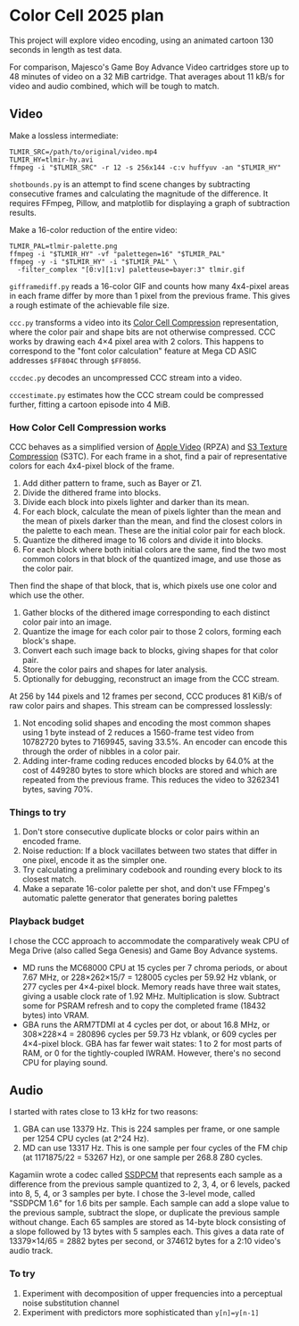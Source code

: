Color Cell 2025 plan
====================

This project will explore video encoding, using an animated cartoon
130 seconds in length as test data.

For comparison, Majesco's Game Boy Advance Video cartridges store up
to 48 minutes of video on a 32 MiB cartridge.  That averages about
11 kB/s for video and audio combined, which will be tough to match.

Video
-----

Make a lossless intermediate:

    TLMIR_SRC=/path/to/original/video.mp4
    TLMIR_HY=tlmir-hy.avi
    ffmpeg -i "$TLMIR_SRC" -r 12 -s 256x144 -c:v huffyuv -an "$TLMIR_HY"

`shotbounds.py` is an attempt to find scene changes by subtracting
consecutive frames and calculating the magnitude of the difference.
It requires FFmpeg, Pillow, and matplotlib for displaying a graph of
subtraction results.

Make a 16-color reduction of the entire video:

    TLMIR_PAL=tlmir-palette.png
    ffmpeg -i "$TLMIR_HY" -vf "palettegen=16" "$TLMIR_PAL"
    ffmpeg -y -i "$TLMIR_HY" -i "$TLMIR_PAL" \
      -filter_complex "[0:v][1:v] paletteuse=bayer:3" tlmir.gif

`gifframediff.py` reads a 16-color GIF and counts how many 4x4-pixel
areas in each frame differ by more than 1 pixel from the previous
frame.  This gives a rough estimate of the achievable file size.

`ccc.py` transforms a video into its [Color Cell Compression]
representation, where the color pair and shape bits are not otherwise
compressed.  CCC works by drawing each 4×4 pixel area with 2 colors.
This happens to correspond to the "font color calculation" feature
at Mega CD ASIC addresses `$FF804C` through `$FF8056`.

`cccdec.py` decodes an uncompressed CCC stream into a video.

`cccestimate.py` estimates how the CCC stream could be compressed
further, fitting a cartoon episode into 4 MiB.

### How Color Cell Compression works

CCC behaves as a simplified version of [Apple Video] (RPZA) and
[S3 Texture Compression] (S3TC).  For each frame in a shot, find a
pair of representative colors for each 4x4-pixel block of the frame.

1. Add dither pattern to frame, such as Bayer or Z1.
2. Divide the dithered frame into blocks.
3. Divide each block into pixels lighter and darker than its mean.
4. For each block, calculate the mean of pixels lighter than the mean
   and the mean of pixels darker than the mean, and find the closest
   colors in the palette to each mean.  These are the initial
   color pair for each block.
5. Quantize the dithered image to 16 colors and divide it into
   blocks.
6. For each block where both initial colors are the same,
   find the two most common colors in that block of the quantized
   image, and use those as the color pair.

Then find the shape of that block, that is, which pixels use one
color and which use the other.

1. Gather blocks of the dithered image corresponding to each distinct
   color pair into an image.
3. Quantize the image for each color pair to those 2 colors, forming
   each block's shape.
4. Convert each such image back to blocks, giving shapes for that
   color pair.
5. Store the color pairs and shapes for later analysis.
6. Optionally for debugging, reconstruct an image from the CCC
   stream.

At 256 by 144 pixels and 12 frames per second, CCC produces 81 KiB/s
of raw color pairs and shapes.  This stream can be compressed
losslessly:

1. Not encoding solid shapes and encoding the most common shapes
   using 1 byte instead of 2 reduces a 1560-frame test video from
   10782720 bytes to 7169945, saving 33.5%.  An encoder can encode
   this through the order of nibbles in a color pair.
2. Adding inter-frame coding reduces encoded blocks by 64.0% at the
   cost of 449280 bytes to store which blocks are stored and which
   are repeated from the previous frame.  This reduces the video to
   3262341 bytes, saving 70%.

### Things to try

1. Don't store consecutive duplicate blocks or color pairs within
   an encoded frame.
2. Noise reduction: If a block vacillates between two states that
   differ in one pixel, encode it as the simpler one.
3. Try calculating a preliminary codebook and rounding every block
   to its closest match.
4. Make a separate 16-color palette per shot, and don't use FFmpeg's
   automatic palette generator that generates boring palettes

### Playback budget

I chose the CCC approach to accommodate the comparatively weak CPU of
Mega Drive (also called Sega Genesis) and Game Boy Advance systems.

- MD runs the MC68000 CPU at 15 cycles per 7 chroma periods, or about
  7.67 MHz, or 228×262×15/7 = 128005 cycles per 59.92 Hz vblank, or
  277 cycles per 4×4-pixel block.  Memory reads have three wait
  states, giving a usable clock rate of 1.92 MHz.   Multiplication
  is slow.  Subtract some for PSRAM refresh and to copy the completed
  frame (18432 bytes) into VRAM.
- GBA runs the ARM7TDMI at 4 cycles per dot, or about 16.8 MHz, or
  308×228×4 = 280896 cycles per 59.73 Hz vblank, or 609 cycles per
  4×4-pixel block.  GBA has far fewer wait states: 1 to 2 for most
  parts of RAM, or 0 for the tightly-coupled IWRAM.  However, there's
  no second CPU for playing sound.

Audio
-----

I started with rates close to 13 kHz for two reasons:

1. GBA can use 13379 Hz.  This is 224 samples per frame,
   or one sample per 1254 CPU cycles (at 2^24 Hz).
2. MD can use 13317 Hz.  This is one sample per four cycles
   of the FM chip (at 1171875/22 = 53267 Hz), or one sample per
   268.8 Z80 cycles.

Kagamiin wrote a codec called [SSDPCM] that represents each sample
as a difference from the previous sample quantized to 2, 3, 4, or 6
levels, packed into 8, 5, 4, or 3 samples per byte.  I chose the
3-level mode, called "SSDPCM 1.6" for 1.6 bits per sample.  Each
sample can add a slope value to the previous sample, subtract the
slope, or duplicate the previous sample without change.  Each 65
samples are stored as 14-byte block consisting of a slope followed
by 13 bytes with 5 samples each.  This gives a data rate of
13379×14/65 = 2882 bytes per second, or 374612 bytes for a 2:10
video's audio track.

### To try

1. Experiment with decomposition of upper frequencies into a
   perceptual noise substitution channel
2. Experiment with predictors more sophisticated than `y[n]=y[n-1]`

[Color Cell Compression]: https://en.wikipedia.org/wiki/Color_Cell_Compression
[Apple Video]: https://en.wikipedia.org/wiki/Apple_Video
[S3 Texture Compression]: https://en.wikipedia.org/wiki/S3_Texture_Compression
[SSDPCM]: https://github.com/Kagamiin/ssdpcm
